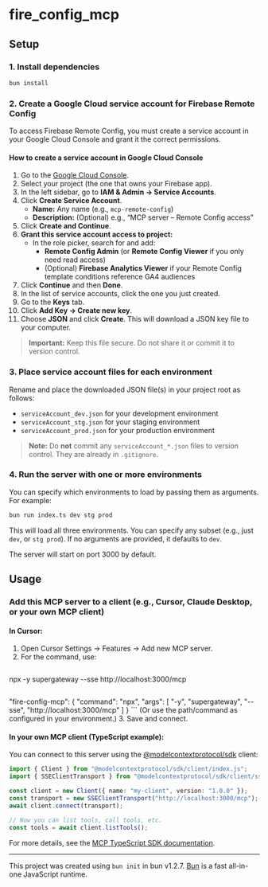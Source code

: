 # fire_config_mcp

## Setup

### 1. Install dependencies

```bash
bun install
```

### 2. Create a Google Cloud service account for Firebase Remote Config

To access Firebase Remote Config, you must create a service account in your Google Cloud Console and grant it the correct permissions.

#### How to create a service account in Google Cloud Console

1. Go to the [Google Cloud Console](https://console.cloud.google.com/).
2. Select your project (the one that owns your Firebase app).
3. In the left sidebar, go to **IAM & Admin → Service Accounts**.
4. Click **Create Service Account**.
   - **Name:** Any name (e.g., `mcp-remote-config`)
   - **Description:** (Optional) e.g., “MCP server – Remote Config access”
5. Click **Create and Continue**.
6. **Grant this service account access to project:**
   - In the role picker, search for and add:
     - **Remote Config Admin** (or **Remote Config Viewer** if you only need read access)
     - (Optional) **Firebase Analytics Viewer** if your Remote Config template conditions reference GA4 audiences
7. Click **Continue** and then **Done**.
8. In the list of service accounts, click the one you just created.
9. Go to the **Keys** tab.
10. Click **Add Key → Create new key**.
11. Choose **JSON** and click **Create**. This will download a JSON key file to your computer.

> **Important:** Keep this file secure. Do not share it or commit it to version control.

### 3. Place service account files for each environment

Rename and place the downloaded JSON file(s) in your project root as follows:
- `serviceAccount_dev.json` for your development environment
- `serviceAccount_stg.json` for your staging environment
- `serviceAccount_prod.json` for your production environment

> **Note:** Do **not** commit any `serviceAccount_*.json` files to version control. They are already in `.gitignore`.

### 4. Run the server with one or more environments

You can specify which environments to load by passing them as arguments. For example:

```bash
bun run index.ts dev stg prod
```

This will load all three environments. You can specify any subset (e.g., just `dev`, or `stg prod`). If no arguments are provided, it defaults to `dev`.

The server will start on port 3000 by default.

## Usage

### Add this MCP server to a client (e.g., Cursor, Claude Desktop, or your own MCP client)

#### In Cursor:
1. Open Cursor Settings → Features → Add new MCP server.
2. For the command, use:
   ```
npx -y supergateway --sse http://localhost:3000/mcp
   ```
   ```
"fire-config-mcp": {
    "command": "npx",
    "args": [
    "-y",
    "supergateway",
    "--sse",
    "http://localhost:3000/mcp"
    ]
}
    ```
   (Or use the path/command as configured in your environment.)
3. Save and connect.

#### In your own MCP client (TypeScript example):

You can connect to this server using the [@modelcontextprotocol/sdk](https://www.npmjs.com/package/@modelcontextprotocol/sdk) client:

```typescript
import { Client } from "@modelcontextprotocol/sdk/client/index.js";
import { SSEClientTransport } from "@modelcontextprotocol/sdk/client/sse.js";

const client = new Client({ name: "my-client", version: "1.0.0" });
const transport = new SSEClientTransport("http://localhost:3000/mcp");
await client.connect(transport);

// Now you can list tools, call tools, etc.
const tools = await client.listTools();
```

For more details, see the [MCP TypeScript SDK documentation](https://github.com/modelcontextprotocol/typescript-sdk#writing-mcp-clients).

---

This project was created using `bun init` in bun v1.2.7. [Bun](https://bun.sh) is a fast all-in-one JavaScript runtime.
